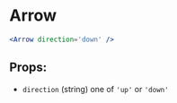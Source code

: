 
# Arrow

```jsx
<Arrow direction='down' />
```

## Props:

- `direction` (string) one of `'up'` or `'down'`
